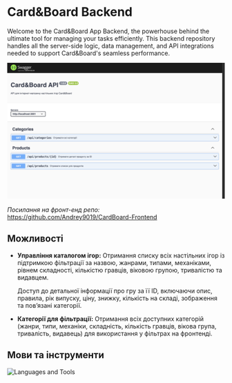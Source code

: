 # Card&Board Backend

Welcome to the Card&Board App Backend, the powerhouse behind the ultimate tool for managing your tasks efficiently. This backend repository handles all the server-side logic, data management, and API integrations needed to support Card&Board's seamless performance.

![Card&BoardScreenshot](/public/swagger.png)

_Посилання на фронт-енд репо:_ https://github.com/Andrey9019/CardBoard-Frontend

## Можливості

- **Управління каталогом ігор:**
  Отримання списку всіх настільних ігор із підтримкою фільтрації за назвою, жанрами, типами, механіками, рівнем складності, кількістю гравців, віковою групою, тривалістю та видавцем.

  Доступ до детальної інформації про гру за її ID, включаючи опис, правила, рік випуску, ціну, знижку, кількість на складі, зображення та пов’язані категорії.

- **Категорії для фільтрації:**
  Отримання всіх доступних категорій (жанри, типи, механіки, складність, кількість гравців, вікова група, тривалість, видавець) для використання у фільтрах на фронтенді.

## Мови та інструменти

![Languages and Tools](https://skills.syvixor.com/api/icons?i=nodejs,ts,expressjs,prisma,postgresql,vercel,swagger,cloudinary,eslint,prettier,postman,vscode&perline=12)
